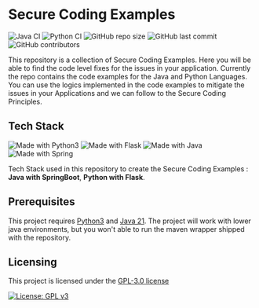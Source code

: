 # Secure Coding Examples

![Java CI](https://github.com/sahildari/secure-coding-examples/actions/workflows/java-ci.yml/badge.svg)
![Python CI](https://github.com/sahildari/secure-coding-examples/actions/workflows/python-ci.yml/badge.svg)
![GitHub repo size](https://img.shields.io/github/repo-size/sahildari/secure-coding-examples)
![GitHub last commit](https://img.shields.io/github/last-commit/sahildari/secure-coding-examples)
![GitHub contributors](https://img.shields.io/github/contributors/sahildari/secure-coding-examples)

This repository is a collection of Secure Coding Examples. Here you will be able to find the code level fixes for the issues in your application. Currently the repo contains the code examples for the Java and Python Languages. You can use the logics implemented in the code examples to mitigate the issues in your Applications and we can follow to the Secure Coding Principles.

## Tech Stack

![Made with Python3](https://img.shields.io/badge/python-3670A0?style=for-the-badge&logo=python&logoColor=ffdd54) ![Made with Flask](https://img.shields.io/badge/flask-%23000.svg?style=for-the-badge&logo=flask&logoColor=white) 
![Made with Java](https://img.shields.io/badge/java-%23ED8B00.svg?style=for-the-badge&logo=openjdk&logoColor=white) ![Made with Spring](https://img.shields.io/badge/spring-%236DB33F.svg?style=for-the-badge&logo=spring&logoColor=white)

Tech Stack used in this repository to create the Secure Coding Examples : __Java with SpringBoot__, __Python with Flask__.

## Prerequisites

This project requires [Python3](https://www.python.org/downloads/) and [Java 21](https://www.oracle.com/java/technologies/downloads/#java21). The project will work with lower java environments, but you won't able to run the maven wrapper shipped with the repository.

## Licensing
This project is licensed under the [GPL-3.0 license](https://opensource.org/license/gpl-3-0)

[![License: GPL v3](https://img.shields.io/badge/License-GPLv3-blue.svg)](https://www.gnu.org/licenses/gpl-3.0)
